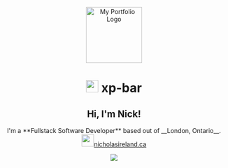 <p align="center">
<img src="https://nicholasireland.ca/images/logo.svg" alt="My Portfolio Logo" width="128" height="128"/>
</p>
<h1 align="center"><img src="https://skillicons.dev/icons?i=github" width="28" height="28"/> xp-bar</h1>

<h2 align="center">Hi, I'm Nick!</h2>

<p align="center">
    I'm a **Fullstack Software Developer** based out of __London, Ontario__.
    <a href="https://nicholasireland.ca"><img src="https://nicholasireland.ca/images/alien.svg" width="28" height="28"/>nicholasireland.ca</a>
</p>

<p align="center">
    <img src="https://skillicons.dev/icons?i=php,laravel,js,ts,vue,html,css,sass,bootstrap,mysql,nginx,lua,swift,git,neovim,pnpm,aws,vite,zsh&perline=5">
</p>
